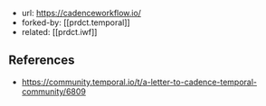 
- url: https://cadenceworkflow.io/
- forked-by: [[prdct.temporal]]
- related: [[prdct.iwf]]

## References

- https://community.temporal.io/t/a-letter-to-cadence-temporal-community/6809